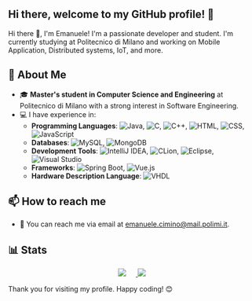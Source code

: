 ## Hi there, welcome to my GitHub profile! 👋

Hi there 👋, I'm Emanuele! I'm a passionate developer and student. I'm currently studying at Politecnico di Milano and working on Mobile Application, Distributed systems, IoT, and more.

## 🌟 About Me

- 🎓 **Master's student in Computer Science and Engineering** at Politecnico di Milano with a strong interest in Software Engineering.
- 💻 I have experience in:
    - **Programming Languages**: ![Java](https://img.shields.io/badge/Java-ED8B00?style=flat&logo=java&logoColor=white), ![C](https://img.shields.io/badge/C-A8B9CC?style=flat&logo=c&logoColor=white), ![C++](https://img.shields.io/badge/C++-00599C?style=flat&logo=c%2B%2B&logoColor=white), ![HTML](https://img.shields.io/badge/HTML5-E34F26?style=flat&logo=html5&logoColor=white), ![CSS](https://img.shields.io/badge/CSS3-1572B6?style=flat&logo=css3&logoColor=white), ![JavaScript](https://img.shields.io/badge/JavaScript-F7DF1E?style=flat&logo=javascript&logoColor=black)
    - **Databases**: ![MySQL](https://img.shields.io/badge/MySQL-4479A1?style=flat&logo=mysql&logoColor=white), ![MongoDB](https://img.shields.io/badge/MongoDB-4EA94B?style=flat&logo=mongodb&logoColor=white)
    - **Development Tools**: ![IntelliJ IDEA](https://img.shields.io/badge/IntelliJ-000000?style=flat&logo=intellij-idea&logoColor=white), ![CLion](https://img.shields.io/badge/CLion-000000?style=flat&logo=clion&logoColor=white), ![Eclipse](https://img.shields.io/badge/Eclipse-2C2255?style=flat&logo=eclipse&logoColor=white), ![Visual Studio](https://img.shields.io/badge/Visual%20Studio-5C2D91?style=flat&logo=visual-studio&logoColor=white)
    - **Frameworks**: ![Spring Boot](https://img.shields.io/badge/Spring%20Boot-6DB33F?style=flat&logo=spring-boot&logoColor=white), ![Vue.js](https://img.shields.io/badge/Vue.js-35495E?style=flat&logo=vue.js&logoColor=4FC08D)
    - **Hardware Description Language**: ![VHDL](https://img.shields.io/badge/VHDL-007ACC?style=flat&logoColor=white)

## 📫 How to reach me

- 📧 You can reach me via email at [emanuele.cimino@mail.polimi.it](mailto:emanuele.cimino@mail.polimi.it).

## 📊 Stats

<p align="center">
  <a href="https://github.com/anuraghazra/github-readme-stats">
    <img style="margin-right: 20px;"  src="https://github-readme-stats.vercel.app/api?username=emacimino&show_icons=true&bg_color=f0f0f0&layout=compact&border_color=f0f0f0&icon_color=3498db&title_color=3498db&text_color=2c2c2c" />
  </a>
  <a href="https://github.com/anuraghazra/convoychat">
    <img src="https://github-readme-stats.vercel.app/api/top-langs/?username=emacimino&layout=compact&langs_count=8&bg_color=f0f0f0&border_color=f0f0f0&icon_color=3498db&title_color=3498db&text_color=2c2c2c" />
  </a>
</p>

Thank you for visiting my profile. Happy coding! 😊
